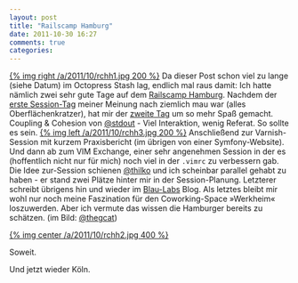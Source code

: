 ```yaml
---
layout: post
title: "Railscamp Hamburg"
date: 2011-10-30 16:27
comments: true
categories: 
---
```


[{% img right /a/2011/10/rchh1.jpg 200 %}](/a/2011/10/rchh1.jpg)
Da dieser Post schon viel zu lange (siehe Datum) im Octopress Stash lag, endlich mal
raus damit: Ich hatte nämlich zwei sehr gute Tage auf dem [Railscamp Hamburg](http://railscamp-hamburg.de/).
Nachdem der [erste Session-Tag](http://www.timetabler.de/events/6f032c86c21ca8425025a60fd0281e203ecba335?eventday=306) 
meiner Meinung nach ziemlich mau war (alles Oberflächenkratzer), hat mir der [zweite Tag](http://www.timetabler.de/events/6f032c86c21ca8425025a60fd0281e203ecba335)
um so mehr Spaß gemacht. 
Coupling & Cohesion von [@stdout](https://twitter.com/#!/stdout) - Viel Interaktion, wenig Referat. So sollte es sein.
[{% img left /a/2011/10/rchh3.jpg 200 %}](/a/2011/10/rchh3.jpg)
Anschließend zur Varnish-Session mit kurzem Praxisbericht (im übrigen von einer Symfony-Website).
Und dann ab zum VIM Exchange, einer sehr angenehmen Session in der es (hoffentlich nicht nur für mich)
noch viel in der `.vimrc` zu verbessern gab. 
Die Idee zur-Session schienen [@thilko](https://twitter.com/#!/thilko) und ich scheinbar parallel gehabt
zu haben - er stand zwei Plätze hinter mir in der Session-Planung. Letzterer schreibt übrigens
hin und wieder im [Blau-Labs](http://blau-labs.de/) Blog.
Als letztes bleibt mir wohl nur noch meine Faszination für den Coworking-Space »Werkheim« loszuwerden.
Aber ich vermute das wissen die Hamburger bereits zu schätzen.
(im Bild: [@thegcat](https://twitter.com/#!/thegcat))

[{% img center /a/2011/10/rchh2.jpg 400 %}](/a/2011/10/rchh2.jpg)

Soweit.

Und jetzt wieder Köln.

